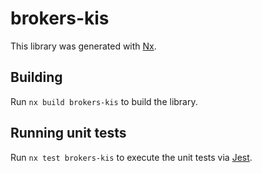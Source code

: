 # brokers-kis

This library was generated with [Nx](https://nx.dev).

## Building

Run `nx build brokers-kis` to build the library.

## Running unit tests

Run `nx test brokers-kis` to execute the unit tests via [Jest](https://jestjs.io).
